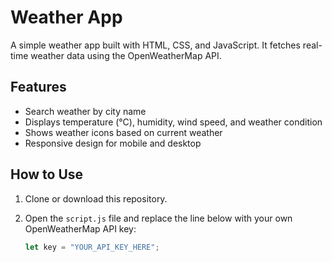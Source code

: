# Weather App

A simple weather app built with HTML, CSS, and JavaScript. It fetches real-time weather data using the OpenWeatherMap API.

## Features

- Search weather by city name
- Displays temperature (°C), humidity, wind speed, and weather condition
- Shows weather icons based on current weather
- Responsive design for mobile and desktop

## How to Use

1. Clone or download this repository.
2. Open the `script.js` file and replace the line below with your own OpenWeatherMap API key:

   ```js
   let key = "YOUR_API_KEY_HERE";
